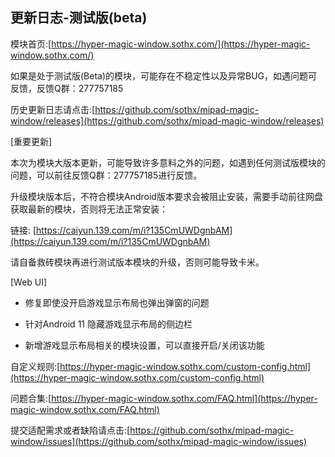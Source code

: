## 更新日志-测试版(beta)

模块首页:[https://hyper-magic-window.sothx.com/](https://hyper-magic-window.sothx.com/)

如果是处于测试版(Beta)的模块，可能存在不稳定性以及异常BUG，如遇问题可反馈，反馈Q群：277757185

历史更新日志请点击:[https://github.com/sothx/mipad-magic-window/releases](https://github.com/sothx/mipad-magic-window/releases)

[重要更新]

本次为模块大版本更新，可能导致许多意料之外的问题，如遇到任何测试版模块的问题，可以前往反馈Q群：277757185进行反馈。

升级模块版本后，不符合模块Android版本要求会被阻止安装，需要手动前往网盘获取最新的模块，否则将无法正常安装：

链接: [https://caiyun.139.com/m/i?135CmUWDgnbAM](https://caiyun.139.com/m/i?135CmUWDgnbAM)

请自备救砖模块再进行测试版本模块的升级，否则可能导致卡米。

[Web UI]

- 修复即使没开启游戏显示布局也弹出弹窗的问题

- 针对Android 11 隐藏游戏显示布局的侧边栏

- 新增游戏显示布局相关的模块设置，可以直接开启/关闭该功能

自定义规则:[https://hyper-magic-window.sothx.com/custom-config.html](https://hyper-magic-window.sothx.com/custom-config.html)

问题合集:[https://hyper-magic-window.sothx.com/FAQ.html](https://hyper-magic-window.sothx.com/FAQ.html)

提交适配需求或者缺陷请点击:[https://github.com/sothx/mipad-magic-window/issues](https://github.com/sothx/mipad-magic-window/issues)
